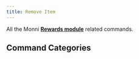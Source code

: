 ```yaml
---
title: Remove Item
---
```

All the Monni [**Rewards module**](https://docs.monni.fyi/modules/rewards) related commands.
## Command Categories